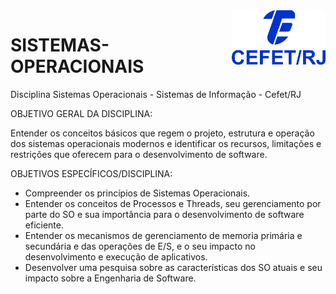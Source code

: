 <img src="cefet-logo1.png" align="right" width="150">

# SISTEMAS-OPERACIONAIS
 Disciplina Sistemas Operacionais - Sistemas de Informação - Cefet/RJ
 
 
OBJETIVO GERAL DA DISCIPLINA:

Entender os conceitos básicos que regem o projeto, estrutura e operação dos sistemas operacionais
modernos e identificar os recursos, limitações e restrições que oferecem para o desenvolvimento de
software.


OBJETIVOS ESPECÍFICOS/DISCIPLINA:

- Compreender os princípios de Sistemas Operacionais.
- Entender os conceitos de Processos e Threads, seu gerenciamento por parte do SO e sua importância
para o desenvolvimento de software eficiente.
- Entender os mecanismos de gerenciamento de memoria primária e secundária e das operações de
E/S, e o seu impacto no desenvolvimento e execução de aplicativos.
- Desenvolver uma pesquisa sobre as características dos SO atuais e seu impacto sobre a Engenharia
de Software.

